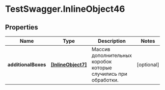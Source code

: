 # TestSwagger.InlineObject46

## Properties

Name | Type | Description | Notes
------------ | ------------- | ------------- | -------------
**additionalBoxes** | [**[InlineObject7]**](InlineObject7.md) | Массив дополнительных коробок которые случились при обработки. | [optional] 


